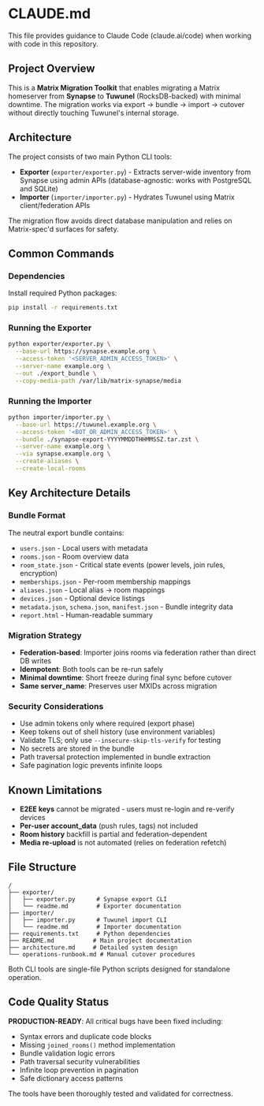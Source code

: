 # CLAUDE.md

This file provides guidance to Claude Code (claude.ai/code) when working with code in this repository.

## Project Overview

This is a **Matrix Migration Toolkit** that enables migrating a Matrix homeserver from **Synapse** to **Tuwunel** (RocksDB-backed) with minimal downtime. The migration works via export → bundle → import → cutover without directly touching Tuwunel's internal storage.

## Architecture

The project consists of two main Python CLI tools:

- **Exporter** (`exporter/exporter.py`) - Extracts server-wide inventory from Synapse using admin APIs (database-agnostic: works with PostgreSQL and SQLite)
- **Importer** (`importer/importer.py`) - Hydrates Tuwunel using Matrix client/federation APIs

The migration flow avoids direct database manipulation and relies on Matrix-spec'd surfaces for safety.

## Common Commands

### Dependencies
Install required Python packages:
```bash
pip install -r requirements.txt
```

### Running the Exporter
```bash
python exporter/exporter.py \
  --base-url https://synapse.example.org \
  --access-token '<SERVER_ADMIN_ACCESS_TOKEN>' \
  --server-name example.org \
  --out ./export_bundle \
  --copy-media-path /var/lib/matrix-synapse/media
```

### Running the Importer
```bash
python importer/importer.py \
  --base-url https://tuwunel.example.org \
  --access-token '<BOT_OR_ADMIN_ACCESS_TOKEN>' \
  --bundle ./synapse-export-YYYYMMDDTHHMMSSZ.tar.zst \
  --server-name example.org \
  --via synapse.example.org \
  --create-aliases \
  --create-local-rooms
```

## Key Architecture Details

### Bundle Format
The neutral export bundle contains:
- `users.json` - Local users with metadata
- `rooms.json` - Room overview data
- `room_state.json` - Critical state events (power levels, join rules, encryption)
- `memberships.json` - Per-room membership mappings
- `aliases.json` - Local alias → room mappings
- `devices.json` - Optional device listings
- `metadata.json`, `schema.json`, `manifest.json` - Bundle integrity data
- `report.html` - Human-readable summary

### Migration Strategy
- **Federation-based**: Importer joins rooms via federation rather than direct DB writes
- **Idempotent**: Both tools can be re-run safely
- **Minimal downtime**: Short freeze during final sync before cutover
- **Same server_name**: Preserves user MXIDs across migration

### Security Considerations
- Use admin tokens only where required (export phase)
- Keep tokens out of shell history (use environment variables)
- Validate TLS; only use `--insecure-skip-tls-verify` for testing
- No secrets are stored in the bundle
- Path traversal protection implemented in bundle extraction
- Safe pagination logic prevents infinite loops

## Known Limitations

- **E2EE keys** cannot be migrated - users must re-login and re-verify devices
- **Per-user account_data** (push rules, tags) not included
- **Room history** backfill is partial and federation-dependent
- **Media re-upload** is not automated (relies on federation refetch)

## File Structure

```
/
├── exporter/
│   ├── exporter.py      # Synapse export CLI
│   └── readme.md        # Exporter documentation
├── importer/
│   ├── importer.py      # Tuwunel import CLI
│   └── readme.md        # Importer documentation
├── requirements.txt     # Python dependencies
├── README.md           # Main project documentation
├── architecture.md     # Detailed system design
└── operations-runbook.md # Manual cutover procedures
```

Both CLI tools are single-file Python scripts designed for standalone operation.

## Code Quality Status

**PRODUCTION-READY**: All critical bugs have been fixed including:
- Syntax errors and duplicate code blocks
- Missing `joined_rooms()` method implementation  
- Bundle validation logic errors
- Path traversal security vulnerabilities
- Infinite loop prevention in pagination
- Safe dictionary access patterns

The tools have been thoroughly tested and validated for correctness.